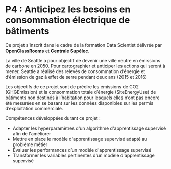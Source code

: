 # P4 : Anticipez les besoins en consommation électrique de bâtiments
Ce projet s'inscrit dans le cadre de la formation Data Scientist délivrée par **OpenClassRooms** et **Centrale Supélec**.

La ville de Seattle a pour objectif de devenir une ville neutre en émissions de carbone en 2050.
Pour cartographier et anticiper les actions qui seront à mener, Seattle a réalisé des relevés de consommation d’énergie et d’émission de gaz à effet de serre pendant deux ans (2015 et 2016)

Les objectifs de ce projet sont de prédire les émissions de CO2 (GHGEmission) et la consommation totale d’énergie (SiteEnergyUse) de bâtiments non destinés à l’habitation pour lesquels elles n’ont pas encore été mesurées en se basant sur les données disponibles sur les permis d’exploitation commerciale.


Compétences développées durant ce projet :
- Adapter les hyperparamètres d'un algorithme d'apprentissage supervisé afin de l'améliorer
- Mettre en place le modèle d'apprentissage supervisé adapté au problème métier
- Évaluer les performances d’un modèle d'apprentissage supervisé
- Transformer les variables pertinentes d'un modèle d'apprentissage supervisé

